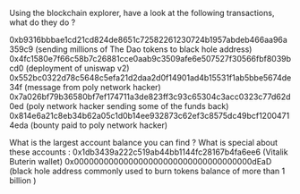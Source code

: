 
Using the blockchain explorer, have a look at the following transactions, what do they do ?

  0xb9316bbbae1cd21cd824de8651c72582261230724b1957abdeb466aa96a359c9 (sending millions of The Dao tokens to black hole address)
  0x4fc1580e7f66c58b7c26881cce0aab9c3509afe6e507527f30566fbf8039bcd0 (deployment of uniswap v2)
  0x552bc0322d78c5648c5efa21d2daa2d0f14901ad4b15531f1ab5bbe5674de34f (message from poly network hacker)
  0x7a026bf79b36580bf7ef174711a3de823ff3c93c65304c3acc0323c77d62d0ed (poly network hacker sending some of the funds back)
  0x814e6a21c8eb34b62a05c1d0b14ee932873c62ef3c8575dc49bcf12004714eda (bounty paid to poly network hacker)

What is the largest account balance you can find ?
What is special about these accounts : 
  0x1db3439a222c519ab44bb1144fc28167b4fa6ee6 (Vitalik Buterin wallet)
  0x000000000000000000000000000000000000dEaD (black hole address commonly used to burn tokens balance of more than 1 billion )